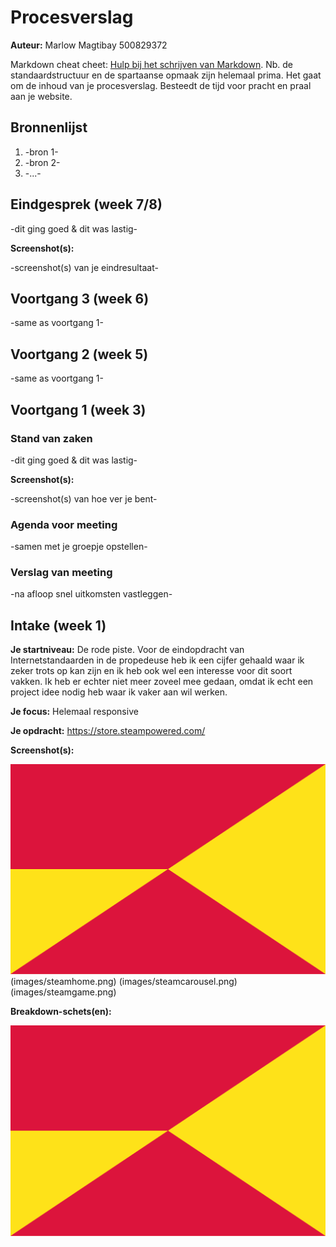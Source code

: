 # Procesverslag
**Auteur:** Marlow Magtibay 500829372

Markdown cheat cheet: [Hulp bij het schrijven van Markdown](https://github.com/adam-p/markdown-here/wiki/Markdown-Cheatsheet). Nb. de standaardstructuur en de spartaanse opmaak zijn helemaal prima. Het gaat om de inhoud van je procesverslag. Besteedt de tijd voor pracht en praal aan je website.



## Bronnenlijst
1. -bron 1-
2. -bron 2-
3. -...-



## Eindgesprek (week 7/8)

-dit ging goed & dit was lastig-

**Screenshot(s):**

-screenshot(s) van je eindresultaat-



## Voortgang 3 (week 6)

-same as voortgang 1-



## Voortgang 2 (week 5)

-same as voortgang 1-



## Voortgang 1 (week 3)

### Stand van zaken

-dit ging goed & dit was lastig-

**Screenshot(s):**

-screenshot(s) van hoe ver je bent-

### Agenda voor meeting

-samen met je groepje opstellen-

### Verslag van meeting

-na afloop snel uitkomsten vastleggen-



## Intake (week 1)

**Je startniveau:** De rode piste. Voor de eindopdracht van Internetstandaarden in de propedeuse heb ik een cijfer gehaald waar ik zeker trots op kan zijn en ik heb ook wel een interesse voor dit soort vakken. Ik heb er echter niet meer zoveel mee gedaan, omdat ik echt een project idee nodig heb waar ik vaker aan wil werken.

**Je focus:** Helemaal responsive


**Je opdracht:** https://store.steampowered.com/

**Screenshot(s):**

![screenshot(s) die een goed beeld geven van de website die je gaat maken](images/dummy-image.svg)
(images/steamhome.png)
(images/steamcarousel.png)
(images/steamgame.png)

**Breakdown-schets(en):**

![-voorlopige breakdownschets(en) van een of beide pagina's van de site die je gaat maken-](images/dummy-image.svg)
